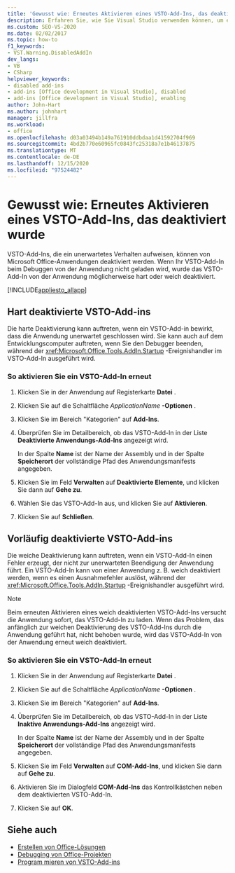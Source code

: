 ```yaml
---
title: 'Gewusst wie: Erneutes Aktivieren eines VSTO-Add-Ins, das deaktiviert wurde'
description: Erfahren Sie, wie Sie Visual Studio verwenden können, um ein VSTO-Add-in erneut zu aktivieren, das in einer Microsoft Office Anwendung deaktiviert wurde.
ms.custom: SEO-VS-2020
ms.date: 02/02/2017
ms.topic: how-to
f1_keywords:
- VST.Warning.DisabledAddIn
dev_langs:
- VB
- CSharp
helpviewer_keywords:
- disabled add-ins
- add-ins [Office development in Visual Studio], disabled
- add-ins [Office development in Visual Studio], enabling
author: John-Hart
ms.author: johnhart
manager: jillfra
ms.workload:
- office
ms.openlocfilehash: d03a03494b149a761910ddbdaa1d41592704f969
ms.sourcegitcommit: 4bd2b770e60965fc0843fc25318a7e1b46137875
ms.translationtype: MT
ms.contentlocale: de-DE
ms.lasthandoff: 12/15/2020
ms.locfileid: "97524482"
---
```

# <a name="how-to-re-enable-a-vsto-add-in-that-has-been-disabled"></a>Gewusst wie: Erneutes Aktivieren eines VSTO-Add-Ins, das deaktiviert wurde
  VSTO-Add-Ins, die ein unerwartetes Verhalten aufweisen, können von Microsoft Office-Anwendungen deaktiviert werden. Wenn Ihr VSTO-Add-In beim Debuggen von der Anwendung nicht geladen wird, wurde das VSTO-Add-In von der Anwendung möglicherweise hart oder weich deaktiviert.

 [!INCLUDE[appliesto_allapp](../vsto/includes/appliesto-allapp-md.md)]

## <a name="hard-disabled-vsto-add-ins"></a>Hart deaktivierte VSTO-Add-ins
 Die harte Deaktivierung kann auftreten, wenn ein VSTO-Add-in bewirkt, dass die Anwendung unerwartet geschlossen wird. Sie kann auch auf dem Entwicklungscomputer auftreten, wenn Sie den Debugger beenden, während der <xref:Microsoft.Office.Tools.AddIn.Startup> -Ereignishandler im VSTO-Add-In ausgeführt wird.

### <a name="to-re-enable-a-vsto-add-in"></a>So aktivieren Sie ein VSTO-Add-In erneut

1. Klicken Sie in der Anwendung auf Registerkarte **Datei** .

2. Klicken Sie auf die Schaltfläche *ApplicationName* **-Optionen** .

3. Klicken Sie im Bereich "Kategorien" auf **Add-Ins**.

4. Überprüfen Sie im Detailbereich, ob das VSTO-Add-In in der Liste **Deaktivierte Anwendungs-Add-Ins** angezeigt wird.

     In der Spalte **Name** ist der Name der Assembly und in der Spalte **Speicherort** der vollständige Pfad des Anwendungsmanifests angegeben.

5. Klicken Sie im Feld **Verwalten** auf **Deaktivierte Elemente**, und klicken Sie dann auf **Gehe zu**.

6. Wählen Sie das VSTO-Add-In aus, und klicken Sie auf **Aktivieren**.

7. Klicken Sie auf **Schließen**.

## <a name="soft-disabled-vsto-add-ins"></a>Vorläufig deaktivierte VSTO-Add-ins
 Die weiche Deaktivierung kann auftreten, wenn ein VSTO-Add-In einen Fehler erzeugt, der nicht zur unerwarteten Beendigung der Anwendung führt. Ein VSTO-Add-In kann von einer Anwendung z. B. weich deaktiviert werden, wenn es einen Ausnahmefehler auslöst, während der <xref:Microsoft.Office.Tools.AddIn.Startup> -Ereignishandler ausgeführt wird.

> [!NOTE]
> Beim erneuten Aktivieren eines weich deaktivierten VSTO-Add-Ins versucht die Anwendung sofort, das VSTO-Add-In zu laden. Wenn das Problem, das anfänglich zur weichen Deaktivierung des VSTO-Add-Ins durch die Anwendung geführt hat, nicht behoben wurde, wird das VSTO-Add-In von der Anwendung erneut weich deaktiviert.

### <a name="to-re-enable-a-vsto-add-in"></a>So aktivieren Sie ein VSTO-Add-In erneut

1. Klicken Sie in der Anwendung auf Registerkarte **Datei** .

2. Klicken Sie auf die Schaltfläche *ApplicationName* **-Optionen** .

3. Klicken Sie im Bereich "Kategorien" auf **Add-Ins**.

4. Überprüfen Sie im Detailbereich, ob das VSTO-Add-In in der Liste **Inaktive Anwendungs-Add-Ins** angezeigt wird.

     In der Spalte **Name** ist der Name der Assembly und in der Spalte **Speicherort** der vollständige Pfad des Anwendungsmanifests angegeben.

5. Klicken Sie im Feld **Verwalten** auf **COM-Add-Ins**, und klicken Sie dann auf **Gehe zu**.

6. Aktivieren Sie im Dialogfeld **COM-Add-Ins** das Kontrollkästchen neben dem deaktivierten VSTO-Add-In.

7. Klicken Sie auf **OK**.

## <a name="see-also"></a>Siehe auch
- [Erstellen von Office-Lösungen](../vsto/building-office-solutions.md)
- [Debugging von Office-Projekten](../vsto/debugging-office-projects.md)
- [Program mieren von VSTO-Add-ins](../vsto/programming-vsto-add-ins.md)
